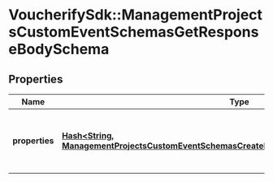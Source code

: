 # VoucherifySdk::ManagementProjectsCustomEventSchemasGetResponseBodySchema

## Properties

| Name | Type | Description | Notes |
| ---- | ---- | ----------- | ----- |
| **properties** | [**Hash&lt;String, ManagementProjectsCustomEventSchemasCreateRequestBodySchemaPropertiesEntry&gt;**](ManagementProjectsCustomEventSchemasCreateRequestBodySchemaPropertiesEntry.md) | Defines custom event custom attributes (metadata). | [optional] |

